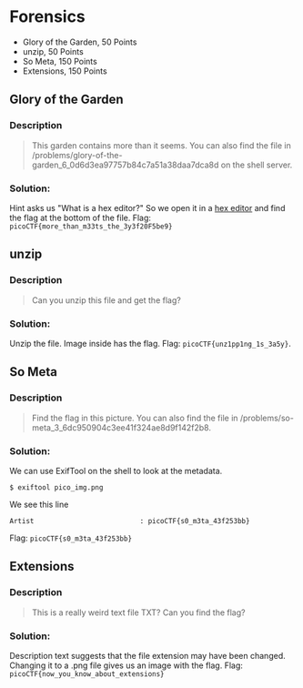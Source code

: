 # Forensics
- Glory of the Garden, 50 Points
- unzip, 50 Points
- So Meta, 150 Points
- Extensions, 150 Points

## Glory of the Garden
### Description
> This garden contains more than it seems. You can also find the file in /problems/glory-of-the-garden_6_0d6d3ea97757b84c7a51a38daa7dca8d on the shell server.

### Solution: 
Hint asks us "What is a hex editor?" So we open it in a [hex editor](https://hexed.it/) and find the flag at the bottom of the file.
Flag: `picoCTF{more_than_m33ts_the_3y3f20F5be9}`


## unzip
### Description
> Can you unzip this file and get the flag?

### Solution: 
Unzip the file. Image inside has the flag.
Flag: `picoCTF{unz1pp1ng_1s_3a5y}`.


## So Meta
### Description
> Find the flag in this picture. You can also find the file in /problems/so-meta_3_6dc950904c3ee41f324ae8d9f142f2b8.

### Solution: 
We can use ExifTool on the shell to look at the metadata.
```
$ exiftool pico_img.png
```
We see this line
```
Artist                          : picoCTF{s0_m3ta_43f253bb}
```
Flag: `picoCTF{s0_m3ta_43f253bb}`


## Extensions
### Description
> This is a really weird text file TXT? Can you find the flag?

### Solution: 
Description text suggests that the file extension may have been changed. Changing it to a .png file gives us an image with the flag.
Flag: `picoCTF{now_you_know_about_extensions}`